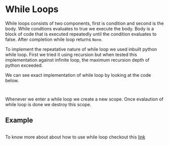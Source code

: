 # While Loops

While loops consists of two components, first is condition and second is the body. While condtions evaluates to true we execute the body. 
Body is a block of code that is executed repeatedly until the condition evaluates to false. After completion while loop returns ```None```. 

To implement the repeatative nature of while loop we used inbuilt python while loop. First we tried it using recursion but when tested this implementation against infinite loop, the maximum recursion depth of python exceeded.

We can see exact implementation of while loop by looking at the code below.

```python



```

Whenever we enter a while loop we create a new scope. Once evalaution of while loop is done we destroy this scope. 

## Example

```python
```

To know more about about how to use while loop checkout this [link](usage/while.md)